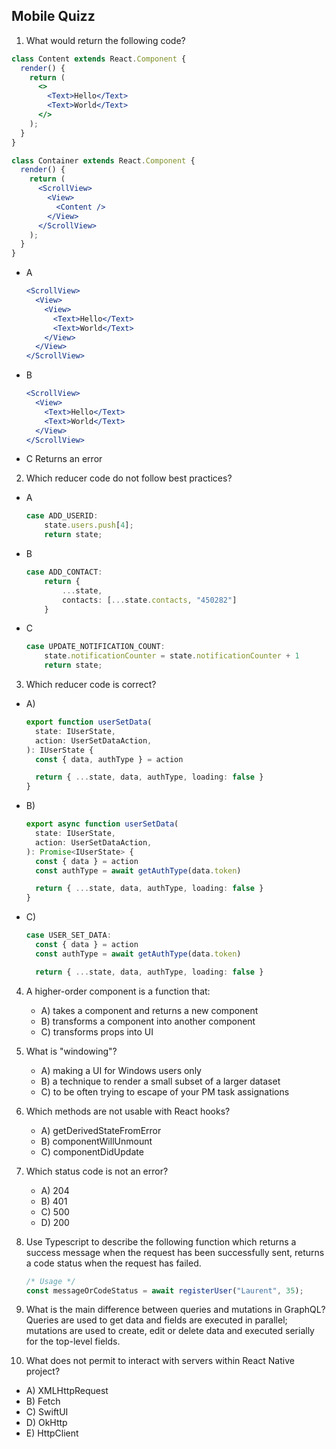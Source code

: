 ## Mobile Quizz

1. What would return the following code?

```jsx
class Content extends React.Component {
  render() {
    return (
      <>
        <Text>Hello</Text>
        <Text>World</Text>
      </>
    );
  }
}

class Container extends React.Component {
  render() {
    return (
      <ScrollView>
        <View>
          <Content />
        </View>
      </ScrollView>
    );
  }
}
```

- A
	```jsx
	<ScrollView>
	  <View>
	    <View>
	      <Text>Hello</Text>
	      <Text>World</Text>
	    </View>
	  </View>
	</ScrollView>
	```

- B
	```jsx
	<ScrollView>
	  <View>
	    <Text>Hello</Text>
	    <Text>World</Text>
	  </View>
	</ScrollView>
	```

- C Returns an error

2. Which reducer code do not follow best practices?

- A
	```ts
	case ADD_USERID:
	    state.users.push[4];
	    return state;
	```

- B
	```ts
	case ADD_CONTACT:
	    return {
	        ...state,
	        contacts: [...state.contacts, "450282"]
	    }
	```

- C
	```ts
	case UPDATE_NOTIFICATION_COUNT:
	    state.notificationCounter = state.notificationCounter + 1
	    return state;
	```

3. Which reducer code is correct?

- A)
	```ts
	export function userSetData(
	  state: IUserState,
	  action: UserSetDataAction,
	): IUserState {
	  const { data, authType } = action
	
	  return { ...state, data, authType, loading: false }
	}
	```


- B)
	```ts
	export async function userSetData(
	  state: IUserState,
	  action: UserSetDataAction,
	): Promise<IUserState> {
	  const { data } = action
	  const authType = await getAuthType(data.token)
	
	  return { ...state, data, authType, loading: false }
	}
	```


- C) 
	```ts
	case USER_SET_DATA:
	  const { data } = action
	  const authType = await getAuthType(data.token)
	
	  return { ...state, data, authType, loading: false }
	```

4. A higher-order component is a function that:

	- A) takes a component and returns a new component
	- B) transforms a component into another component
	- C) transforms props into UI

5. What is "windowing"?

	- A) making a UI for Windows users only
	- B) a technique to render a small subset of a larger dataset
	- C) to be often trying to escape of your PM task assignations

6. Which methods are not usable with React hooks?

	- A) getDerivedStateFromError
	- B) componentWillUnmount
	- C) componentDidUpdate

7. Which status code is not an error?

	- A) 204
	- B) 401
	- C) 500
	- D) 200

8. Use Typescript to describe the following function which returns a success message when the request has been successfully sent, returns a code status when the request has failed.

	```ts
	/* Usage */ 
	const messageOrCodeStatus = await registerUser("Laurent", 35);
	```

9. What is the main difference between queries and mutations in GraphQL? Queries are used to get data and fields are executed in parallel; mutations are used to create, edit or delete data and executed serially for the top-level fields.

10. What does not permit to interact with servers within React Native project?

- A) XMLHttpRequest
- B) Fetch
- C) SwiftUI
- D) OkHttp
- E) HttpClient
